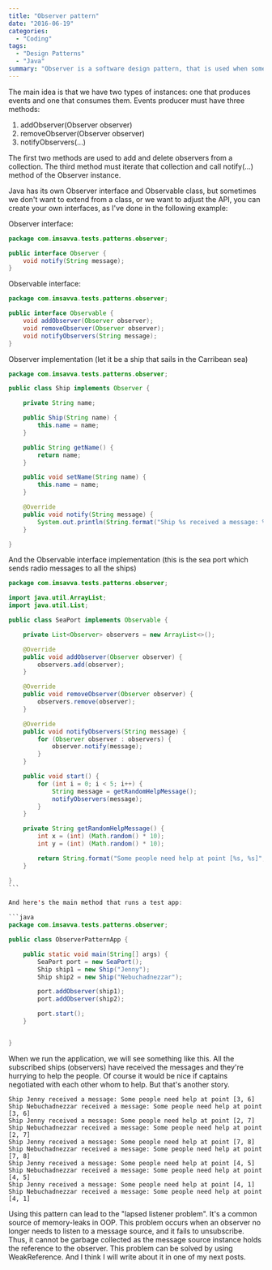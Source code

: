 ```yaml
---
title: "Observer pattern"
date: "2016-06-19"
categories:
  - "Coding"
tags:
  - "Design Patterns"
  - "Java"
summary: "Observer is a software design pattern, that is used when some objects create events and other objects should be notified when these events occur."
---
```


The main idea is that we have two types of instances: one that produces events and one that consumes them. Events producer must have three methods:

1. addObserver(Observer observer)
2. removeObserver(Observer observer)
3. notifyObservers(...)

The first two methods are used to add and delete observers from a collection. The third method must iterate that collection and call notify(...) method of the Observer instance.

Java has its own Observer interface and Observable class, but sometimes we don't want to extend from a class, or we want to adjust the API, you can create your own interfaces, as I've done in the following example:

Observer interface:

```java
package com.imsavva.tests.patterns.observer;

public interface Observer {
    void notify(String message);
}
```

Observable interface:

```java
package com.imsavva.tests.patterns.observer;

public interface Observable {
    void addObserver(Observer observer);
    void removeObserver(Observer observer);
    void notifyObservers(String message);
}
```

Observer implementation (let it be a ship that sails in the Carribean sea)

```java
package com.imsavva.tests.patterns.observer;

public class Ship implements Observer {

    private String name;

    public Ship(String name) {
        this.name = name;
    }

    public String getName() {
        return name;
    }

    public void setName(String name) {
        this.name = name;
    }

    @Override
    public void notify(String message) {
        System.out.println(String.format("Ship %s received a message: %s", name, message));
    }

}
```

And the Observable interface implementation (this is the sea port which sends radio messages to all the ships)

```java
package com.imsavva.tests.patterns.observer;

import java.util.ArrayList;
import java.util.List;

public class SeaPort implements Observable {

    private List<Observer> observers = new ArrayList<>();

    @Override
    public void addObserver(Observer observer) {
        observers.add(observer);
    }

    @Override
    public void removeObserver(Observer observer) {
        observers.remove(observer);
    }

    @Override
    public void notifyObservers(String message) {
        for (Observer observer : observers) {
            observer.notify(message);
        }
    }

    public void start() {
        for (int i = 0; i < 5; i++) {
            String message = getRandomHelpMessage();
            notifyObservers(message);
        }
    }

    private String getRandomHelpMessage() {
        int x = (int) (Math.random() * 10);
        int y = (int) (Math.random() * 10);

        return String.format("Some people need help at point [%s, %s]", x, y);
    }

}
``` 

And here's the main method that runs a test app:

```java
package com.imsavva.tests.patterns.observer;

public class ObserverPatternApp {

    public static void main(String[] args) {
        SeaPort port = new SeaPort();
        Ship ship1 = new Ship("Jenny");
        Ship ship2 = new Ship("Nebuchadnezzar");

        port.addObserver(ship1);
        port.addObserver(ship2);

        port.start();
    }


}
```

When we run the application, we will see something like this. All the subscribed ships (observers) have received the messages and they're hurrying to help the people. Of course it would be nice if captains negotiated with each other whom to help. But that's another story.

```
Ship Jenny received a message: Some people need help at point [3, 6]
Ship Nebuchadnezzar received a message: Some people need help at point [3, 6]
Ship Jenny received a message: Some people need help at point [2, 7]
Ship Nebuchadnezzar received a message: Some people need help at point [2, 7]
Ship Jenny received a message: Some people need help at point [7, 8]
Ship Nebuchadnezzar received a message: Some people need help at point [7, 8]
Ship Jenny received a message: Some people need help at point [4, 5]
Ship Nebuchadnezzar received a message: Some people need help at point [4, 5]
Ship Jenny received a message: Some people need help at point [4, 1]
Ship Nebuchadnezzar received a message: Some people need help at point [4, 1]
```

Using this pattern can lead to the "lapsed listener problem". It's a common source of memory-leaks in OOP. This problem occurs when an observer no longer needs to listen to a message source, and it fails to unsubscribe. Thus, it cannot be garbage collected as the message source instance holds the reference to the observer. This problem can be solved by using WeakReference. And I think I will write about it in one of my next posts.
